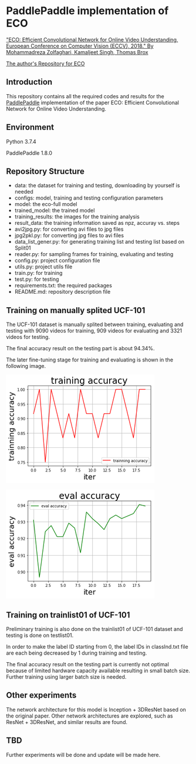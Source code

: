 # PaddlePaddle implementation of ECO

["ECO: Efficient Convolutional Network for Online Video Understanding, European Conference on Computer Vision (ECCV), 2018." By Mohammadreza Zolfaghari, Kamaljeet Singh, Thomas Brox](https://arxiv.org/abs/1804.09066)

[The author's Repository for ECO](https://github.com/mzolfaghari/ECO-efficient-video-understanding)


## Introduction

This repository contains all the required codes and results for the [PaddlePaddle](https://github.com/paddlepaddle) implementation of the paper ECO: Efficient Convolutional Network for Online Video Understanding.

## Environment

Python 3.7.4

PaddlePaddle 1.8.0

## Repository Structure

* data: the dataset for training and testing, downloading by yourself is needed
* configs: model, training and testing configuration parameters
* model: the eco-full model
* trained_model: the trained model
* training_results: the images for the training analysis
* result_data: the training information saved as npz, accuray vs. steps
* avi2jpg.py: for converting avi files to jpg files
* jpg2pkl.py: for converting jpg files to avi files
* data_list_gener.py: for generating training list and testing list based on Split01
* reader.py: for sampling frames for training, evaluating and testing
* config.py: project configuration file
* utils.py: project utils file
* train.py: for training
* test.py: for testing
* requirements.txt: the required packages
* README.md: repository description file


## Training on manually splited UCF-101

The UCF-101 dataset is manually splited between training, evaluating and testing with 9090 videos for training, 909 videos for evaluating and 3321 videos for testing. 

The final accuracy result on the testing part is about 94.34%.

The later fine-tuning stage for training and evaluating is shown in the following image.

![training accuracy](https://github.com/eepgxxy/ECO_PaddlePaddle/blob/master/training_results/train_1.png)

![eval accuracy](https://github.com/eepgxxy/ECO_PaddlePaddle/blob/master/training_results/eval_1.png)

## Training on trainlist01 of UCF-101

Preliminary training is also done on the trainlist01 of UCF-101 dataset and testing is done on testlist01. 

In order to make the label ID starting from 0, the label IDs in classInd.txt file are each being decreased by 1 during training and testing.

The final accuracy result on the testing part is currently not optimal because of limited hardware capacity available resulting in small batch size. Further training using larger batch size is needed.

## Other experiments

The network architecture for this model is Inception + 3DResNet based on the original paper. Other network architectures are explored, such as ResNet + 3DResNet, and similar results are found.

## TBD

Further experiments will be done and update will be made here.

